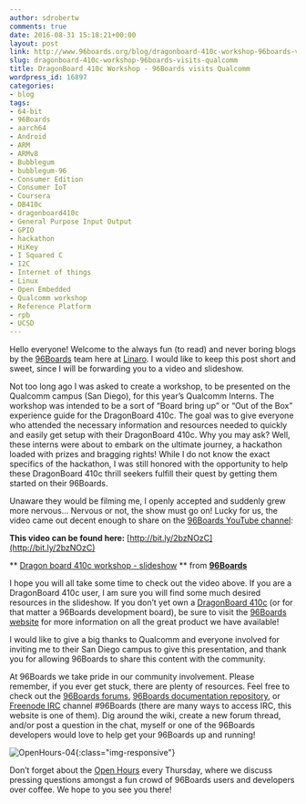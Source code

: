 ```yaml
---
author: sdrobertw
comments: true
date: 2016-08-31 15:18:21+00:00
layout: post
link: http://www.96boards.org/blog/dragonboard-410c-workshop-96boards-visits-qualcomm/
slug: dragonboard-410c-workshop-96boards-visits-qualcomm
title: DragonBoard 410c Workshop - 96Boards visits Qualcomm
wordpress_id: 16897
categories:
- blog
tags:
- 64-bit
- 96Boards
- aarch64
- Android
- ARM
- ARMv8
- Bubblegum
- bubblegum-96
- Consumer Edition
- Consumer IoT
- Coursera
- DB410c
- dragonboard410c
- General Purpose Input Output
- GPIO
- hackathon
- HiKey
- I Squared C
- I2C
- Internet of things
- Linux
- Open Embedded
- Qualcomm workshop
- Reference Platform
- rpb
- UCSD
---
```


Hello everyone! Welcome to the always fun (to read) and never boring blogs by the [96Boards](http://www.96boards.org/) team here at [Linaro](http://www.linaro.org/). I would like to keep this post short and sweet, since I will be forwarding you to a video and slideshow.

Not too long ago I was asked to create a workshop, to be presented on the Qualcomm campus (San Diego), for this year’s Qualcomm Interns. The workshop was intended to be a sort of “Board bring up” or “Out of the Box” experience guide for the DragonBoard 410c. The goal was to give everyone who attended the necessary information and resources needed to quickly and easily get setup with their DragonBoard 410c. Why you may ask? Well, these interns were about to embark on the ultimate journey, a hackathon loaded with prizes and bragging rights! While I do not know the exact specifics of the hackathon, I was still honored with the opportunity to help these DragonBoard 410c thrill seekers fulfill their quest by getting them started on their 96Boards.

Unaware they would be filming me, I openly accepted and suddenly grew more nervous… Nervous or not, the show must go on! Lucky for us, the video came out decent enough to share on the [96Boards YouTube channel](https://www.youtube.com/channel/UCjawhk_W1QnJs3pKIsKLJNg):



**This video can be found here:** [http://bit.ly/2bzNOzC](http://bit.ly/2bzNOzC)



** [Dragon board 410c workshop - slideshow](//www.slideshare.net/96Boards/dragon-board-410c-workshop-slideshow) ** from **[96Boards](//www.slideshare.net/96Boards)**



I hope you will all take some time to check out the video above. If you are a DragonBoard 410c user, I am sure you will find some much desired resources in the slideshow. If you don’t yet own a [DragonBoard 410c](http://www.96boards.org/product/dragonboard410c/) (or for that matter a 96Boards development board), be sure to visit the [96Boards website](http://www.96boards.org/) for more information on all the great product we have available!

I would like to give a big thanks to Qualcomm and everyone involved for inviting me to their San Diego campus to give this presentation, and thank you for allowing 96Boards to share this content with the community.

At 96Boards we take pride in our community involvement. Please remember, if you ever get stuck, there are plenty of resources. Feel free to check out the [96Boards forums](http://www.96boards.org/forums/), [96Boards documentation repository](https://github.com/96boards/documentation/), or [Freenode IRC](http://webchat.freenode.net/?channels=%2396boards) channel #96Boards (there are many ways to access IRC, this website is one of them). Dig around the wiki, create a new forum thread, and/or post a question in the chat, myself or one of the 96Boards developers would love to help get your 96Boards up and running!

![OpenHours-04](/assets/images/blog/2016/05/OpenHours-04-300x125.png){:class="img-responsive"} 

Don’t forget about the [Open Hours](http://www.96boards.org/openhours/) every Thursday, where we discuss pressing questions amongst a fun crowd of 96Boards users and developers over coffee. We hope to you see you there!
